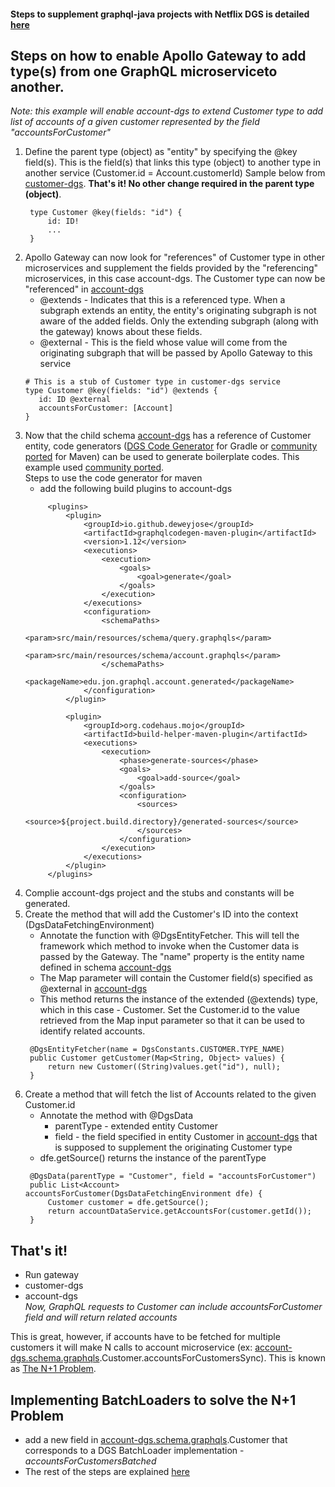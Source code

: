 #### Steps to supplement graphql-java projects with Netflix DGS is detailed [here](customer-dgs/Readme.md)

## Steps on how to enable Apollo Gateway to add type(s) from one GraphQL microserviceto another.
   _Note: this example will enable account-dgs to extend Customer type to add list of accounts of a given customer represented 
   by the field "accountsForCustomer"_

1. Define the parent type (object) as "entity" by specifying the @key field(s). 
   This is the field(s) that links this type (object) to another type in another service (Customer.id = Account.customerId) 
   Sample below from [customer-dgs](customer-dgs/src/main/resources/schema/schema.graphqls). **That's it! No other change required
   in the parent type (object)**.
   ```
    type Customer @key(fields: "id") {
        id: ID!
        ...
    }
   ```
2. Apollo Gateway can now look for "references" of Customer type in other microservices and supplement the fields provided 
   by the "referencing" microservices, in this case account-dgs. 
   The Customer type can now be "referenced" in [account-dgs](account-dgs/src/main/resources/schema/account.graphqls)
   * @extends - Indicates that this is a referenced type.
     When a subgraph extends an entity, the entity's originating subgraph is not aware of the added fields. 
     Only the extending subgraph (along with the gateway) knows about these fields.
   * @external - This is the field whose value will come from the originating subgraph that will be passed by Apollo Gateway to this service 
   ```
   # This is a stub of Customer type in customer-dgs service
   type Customer @key(fields: "id") @extends {
      id: ID @external
      accountsForCustomer: [Account]
   }
   ```
3. Now that the child schema [account-dgs](account-dgs/src/main/resources/schema/account.graphqls) 
   has a reference of Customer entity, code generators ([DGS Code Generator](https://netflix.github.io/dgs/generating-code-from-schema) 
   for Gradle or [community ported](https://github.com/deweyjose/graphqlcodegen) for Maven) can be used to generate boilerplate codes.
   This example used [community ported](https://github.com/deweyjose/graphqlcodegen).  
   Steps to use the code generator for maven
   * add the following build plugins to account-dgs
   ```
        <plugins>
            <plugin>
                <groupId>io.github.deweyjose</groupId>
                <artifactId>graphqlcodegen-maven-plugin</artifactId>
                <version>1.12</version>
                <executions>
                    <execution>
                        <goals>
                            <goal>generate</goal>
                        </goals>
                    </execution>
                </executions>
                <configuration>
                    <schemaPaths>
                        <param>src/main/resources/schema/query.graphqls</param>
                        <param>src/main/resources/schema/account.graphqls</param>
                    </schemaPaths>
                    <packageName>edu.jon.graphql.account.generated</packageName>
                </configuration>
            </plugin>

            <plugin>
                <groupId>org.codehaus.mojo</groupId>
                <artifactId>build-helper-maven-plugin</artifactId>
                <executions>
                    <execution>
                        <phase>generate-sources</phase>
                        <goals>
                            <goal>add-source</goal>
                        </goals>
                        <configuration>
                            <sources>
                                <source>${project.build.directory}/generated-sources</source>
                            </sources>
                        </configuration>
                    </execution>
                </executions>
            </plugin>
        </plugins>
   ```
4. Complie account-dgs project and the stubs and constants will be generated.
5. Create the method that will add the Customer's ID into the context (DgsDataFetchingEnvironment)
   * Annotate the function with @DgsEntityFetcher. This will tell the framework which method to invoke 
     when the Customer data is passed by the Gateway. The "name" property is the entity name defined in 
     schema [account-dgs](account-dgs/src/main/resources/schema/account.graphqls)
   * The Map parameter will contain the Customer field(s) specified as @external in 
     [account-dgs](account-dgs/src/main/resources/schema/account.graphqls)
   * This method returns the instance of the extended (@extends) type, which in this case - Customer. Set the Customer.id to the value 
     retrieved from the Map input parameter so that it can be used to identify related accounts.
   ```
    @DgsEntityFetcher(name = DgsConstants.CUSTOMER.TYPE_NAME)
    public Customer getCustomer(Map<String, Object> values) {
        return new Customer((String)values.get("id"), null);
    }
   ```  
6. Create a method that will fetch the list of Accounts related to the given Customer.id
   * Annotate the method with @DgsData 
      * parentType - extended entity Customer    
      * field - the field specified in entity Customer in [account-dgs](account-dgs/src/main/resources/schema/account.graphqls)
      that is supposed to supplement the originating Customer type
   * dfe.getSource() returns the instance of the parentType
   ```
    @DgsData(parentType = "Customer", field = "accountsForCustomer")
    public List<Account> accountsForCustomer(DgsDataFetchingEnvironment dfe) {
        Customer customer = dfe.getSource();
        return accountDataService.getAccountsFor(customer.getId());
    }
   ```
## That's it! 
* Run gateway 
* customer-dgs 
* account-dgs    
_Now, GraphQL requests to Customer can include accountsForCustomer field and will return related accounts_

This is great, however, if accounts have to be fetched for multiple customers it will make N calls to account
microservice (ex: [account-dgs.schema.graphqls](account-dgs/src/main/resources/schema/account.graphqls).Customer.accountsForCustomersSync). 
This is known as [The N+1 Problem](https://medium.com/the-marcy-lab-school/what-is-the-n-1-problem-in-graphql-dd4921cb3c1a).  

## Implementing BatchLoaders to solve the N+1 Problem
* add a new field in [account-dgs.schema.graphqls](account-dgs/src/main/resources/schema/account.graphqls).Customer that corresponds to
a DGS BatchLoader implementation - _accountsForCustomersBatched_  
* The rest of the steps are explained [here](customer-dgs/Readme.md#Batch-Loading-to-solve-the-N+1-problem)  
